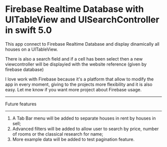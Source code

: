 # Firebase Realtime Database with UITableView and UISearchController in swift 5.0
This app connect to Firebase Realtime Database and display dinamically all houses on a UITableView. 

There is also a search field and if a cell has been select then a new viewcontroller will be displayied 
with the website reference (given by firebase database)

I love work with Firebase because it's a platform that allow to modify the app in every moment, giving to the projects 
more flexibility and it is also easy.
Let me know if you want more project about Firebase usage.



______________________________________________________________

Future features
______________________________________________________________

1. A Tab Bar menu will be added to separate houses in rent by houses in sell;
2. Advanced filters will be added to allow user to search by price, number of rooms or the classical research for name;
3. More example data will be added to test pagination feature.
